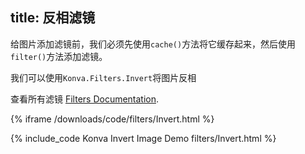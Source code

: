 title: 反相滤镜
---


给图片添加滤镜前，我们必须先使用`cache()`方法将它缓存起来，然后使用`filter()`方法添加滤镜。

我们可以使用`Konva.Filters.Invert`将图片反相

查看所有滤镜 [Filters Documentation](/api/Konva.Filters.html).

{% iframe /downloads/code/filters/Invert.html %}

{% include_code Konva Invert Image Demo filters/Invert.html %}